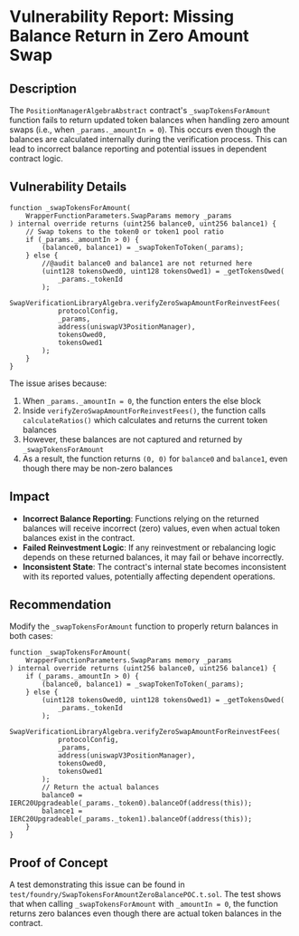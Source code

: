 # Vulnerability Report: Missing Balance Return in Zero Amount Swap

## Description
The `PositionManagerAlgebraAbstract` contract's `_swapTokensForAmount` function fails to return updated token balances when handling zero amount swaps (i.e., when `_params._amountIn = 0`). This occurs even though the balances are calculated internally during the verification process. This can lead to incorrect balance reporting and potential issues in dependent contract logic.

## Vulnerability Details
```solidity
function _swapTokensForAmount(
    WrapperFunctionParameters.SwapParams memory _params
) internal override returns (uint256 balance0, uint256 balance1) {
    // Swap tokens to the token0 or token1 pool ratio
    if (_params._amountIn > 0) {
        (balance0, balance1) = _swapTokenToToken(_params);
    } else {
        //@audit balance0 and balance1 are not returned here
        (uint128 tokensOwed0, uint128 tokensOwed1) = _getTokensOwed(
            _params._tokenId
        );
        SwapVerificationLibraryAlgebra.verifyZeroSwapAmountForReinvestFees(
            protocolConfig,
            _params,
            address(uniswapV3PositionManager),
            tokensOwed0,
            tokensOwed1
        );
    }
}
```

The issue arises because:
1. When `_params._amountIn = 0`, the function enters the else block
2. Inside `verifyZeroSwapAmountForReinvestFees()`, the function calls `calculateRatios()` which calculates and returns the current token balances
3. However, these balances are not captured and returned by `_swapTokensForAmount`
4. As a result, the function returns `(0, 0)` for `balance0` and `balance1`, even though there may be non-zero balances

## Impact
- **Incorrect Balance Reporting**: Functions relying on the returned balances will receive incorrect (zero) values, even when actual token balances exist in the contract.
- **Failed Reinvestment Logic**: If any reinvestment or rebalancing logic depends on these returned balances, it may fail or behave incorrectly.
- **Inconsistent State**: The contract's internal state becomes inconsistent with its reported values, potentially affecting dependent operations.

## Recommendation
Modify the `_swapTokensForAmount` function to properly return balances in both cases:

```solidity
function _swapTokensForAmount(
    WrapperFunctionParameters.SwapParams memory _params
) internal override returns (uint256 balance0, uint256 balance1) {
    if (_params._amountIn > 0) {
        (balance0, balance1) = _swapTokenToToken(_params);
    } else {
        (uint128 tokensOwed0, uint128 tokensOwed1) = _getTokensOwed(
            _params._tokenId
        );
        SwapVerificationLibraryAlgebra.verifyZeroSwapAmountForReinvestFees(
            protocolConfig,
            _params,
            address(uniswapV3PositionManager),
            tokensOwed0,
            tokensOwed1
        );
        // Return the actual balances
        balance0 = IERC20Upgradeable(_params._token0).balanceOf(address(this));
        balance1 = IERC20Upgradeable(_params._token1).balanceOf(address(this));
    }
}
```

## Proof of Concept
A test demonstrating this issue can be found in `test/foundry/SwapTokensForAmountZeroBalancePOC.t.sol`. The test shows that when calling `_swapTokensForAmount` with `_amountIn = 0`, the function returns zero balances even though there are actual token balances in the contract.
